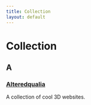 ```yaml
---
title: Collection
layout: default
---
```


# Collection

## A

### [Alteredqualia](https://alteredqualia.com)

A collection of cool 3D websites.
